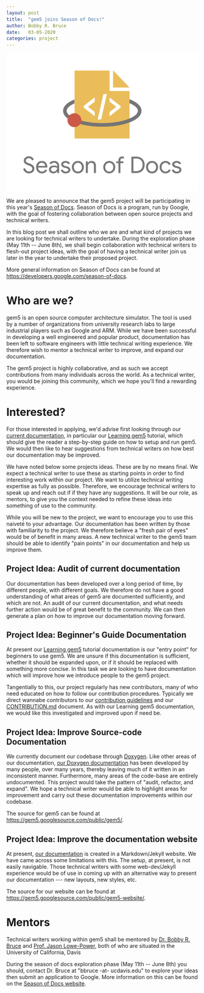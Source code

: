 ```yaml
---
layout: post
title:  "gem5 joins Season of Docs!"
author: Bobby R. Bruce
date:   03-05-2020
categories: project
---
```


![](/assets/img/season_of_docs.png)

We are pleased to announce that the gem5 project will be participating in this
year's [Season of Docs](https://developers.google.com/season-of-docs). Season
of Docs is a program, run by Google, with the goal of fostering collaboration
between open source projects and technical writers.

In this blog post we shall outline who we are and what kind of projects we are
looking for technical writers to undertake. During the exploration phase (May
11th -- June 8th), we shall begin collaboration  with technical writers to
flesh-out project ideas, with the goal of having a technical writer join us
later in the year to undertake their proposed project.

More general information on Season of Docs can be found at
<https://developers.google.com/season-of-docs>.

# Who are we?

gem5 is an open source computer architecture simulator. The tool is used by a
number of organizations from university research labs to large
industrial players such as Google and ARM. While we have been successful in
developing a well engineered and popular product, documentation has been left
to software engineers with little technical writing experience. We therefore
wish to mentor a technical writer to improve, and expand our documentation.

The gem5 project is highly collaborative, and as such we accept contributions
from many individuals across the world. As a technical writer, you would be
joining this community, which we hope you'll find a rewarding experience.

# Interested?

For those interested in applying, we'd advise first looking through our
[current documentation](http://www.gem5.org/documentation/), in particular our
[Learning gem5](http://www.gem5.org/documentation/learning_gem5/introduction/)
tutorial, which should give the reader a step-by-step guide on how to setup and
run gem5. We would then like to hear suggestions from technical writers on how
best our documentation may be improved.

We have noted below some projects ideas. These are by no means final. We
expect a technical writer to use these as starting points in order to find
interesting work within our project. We want to utilize technical writing
expertise as fully as possible. Therefore, we encourage technical writers to
speak up and reach out if if they have any suggestions. It will be our role, as
mentors, to give you the context needed to refine these ideas into something of
use to the community.

While you will be new to the project, we want to encourage you to use this
naiveté to your advantage. Our documentation has been written by those with
familiarity to the project. We therefore believe a "fresh pair of eyes" would
be of benefit in many areas. A new technical writer to the gem5 team should be
able to identify "pain points" in our documentation and help us improve them.

## Project Idea: Audit of current documentation

Our documentation has been developed over a long period of time, by different
people, with different goals. We therefore do not have a good understanding
of what areas of gem5 are documented sufficiently, and which are not. An
audit of our current documentation, and what needs further action would be of
great benefit to the community. We can then generate a plan on how to improve
our documentation moving forward.

## Project Idea: Beginner's Guide Documentation

At present our [Learning gem5](
http://www.gem5.org/documentation/learning_gem5/introduction/) tutorial
documentation is our "entry point" for beginners to use gem5. We are unsure if
this documentation is sufficient, whether it should be expanded upon, or
if it should be replaced with something more concise. In this task we are
looking to have documentation which will improve how we introduce people to the
gem5 project.

Tangentially to this, our project regularly has new contributors, many
of who need educated on how to follow our contribution procedures. Typically
we direct wannabe contributors to our [contribution guidelines](
http://www.gem5.org/contributing) and our [CONTRIBUTION.md](
https://gem5.googlesource.com/public/gem5/+/refs/heads/master/CONTRIBUTING.md)
document. As with our Learning gem5 documentation, we would like this
investigated and improved upon if need be.


## Project Idea: Improve Source-code Documentation

We currently document our codebase through [Doxygen](http://www.doxygen.nl/).
Like other areas of our documentation, [our Doxygen documentation](
doxygen.gem5.org) has been developed by many people, over
many years, thereby leaving much of it written in an inconsistent manner.
Furthermore, many areas of the code-base are entirely undocumented. This
project would take the pattern of "audit, refactor, and expand". We hope a
technical writer would be able to highlight areas for improvement and carry out
these documentation improvements within our codebase.

The source for gem5 can be found at 
<https://gem5.googlesource.com/public/gem5/>.

## Project Idea: Improve the documentation website

At present, [our documentation](http://www.gem5.org/documentation/) is created
in a Markdown/Jekyll website. We have came across some limitations with this.
The setup, at present, is not easily navigable. Those technical writers
with some web-dev/Jekyll experience would be of use in coming up with an
alternative way to present our documentation --- new layouts, new styles, etc.

The source for our website can be found at
<https://gem5.googlesource.com/public/gem5-website/>.

# Mentors

Technical writers working within gem5 shall be mentored by
[Dr. Bobby R. Bruce](https://www.bobbybruce.net) and [Prof. Jason Lowe-Power](
https://faculty.engineering.ucdavis.edu/lowepower/), both of who are situated
in the University of California, Davis

During the season of docs exploration phase (May 11th -- June 8th) you should,
contact Dr. Bruce at "bbruce -at- ucdavis.edu" to explore your ideas then
submit an application to Google. More information on this can be found on the
[Season of Docs website](https://developers.google.com/season-of-docs).

